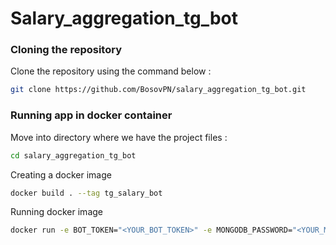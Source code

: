 # Salary_aggregation_tg_bot

### Cloning the repository

Clone the repository using the command below :
```bash
git clone https://github.com/BosovPN/salary_aggregation_tg_bot.git
```

### Running app in docker container

Move into directory where we have the project files : 
```bash
cd salary_aggregation_tg_bot
```

Creating a docker image
```bash
docker build . --tag tg_salary_bot
```

Running docker image
```bash
docker run -e BOT_TOKEN="<YOUR_BOT_TOKEN>" -e MONGODB_PASSWORD="<YOUR_MONGODB_PASSWORD>" -p 80:80 tg_salary_bot
```

